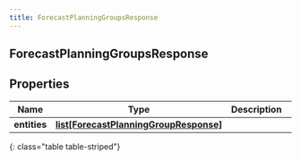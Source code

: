 ```yaml
---
title: ForecastPlanningGroupsResponse
---
```

## ForecastPlanningGroupsResponse

## Properties

|Name | Type | Description | Notes|
|------------ | ------------- | ------------- | -------------|
| **entities** | [**list[ForecastPlanningGroupResponse]**](ForecastPlanningGroupResponse.html) |  | [optional] |
{: class="table table-striped"}


